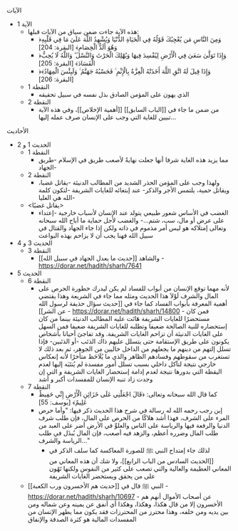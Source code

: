 الآيات
- الآية 1
	- هذه الآية جاءت ضمن سياق من الآيات قبلها:
		- ﴿وَمِنَ النَّاسِ مَن يُعْجِبُكَ قَوْلُهُ فِي الْحَيَاةِ الدُّنْيَا وَيُشْهِدُ اللَّهَ عَلَىٰ مَا فِي قَلْبِهِ وَهُوَ أَلَدُّ الْخِصَامِ﴾ [البقرة: 204]
		- ﴿وَإِذَا تَوَلَّىٰ سَعَىٰ فِي الْأَرْضِ لِيُفْسِدَ فِيهَا وَيُهْلِكَ الْحَرْثَ وَالنَّسْلَ ۗ وَاللَّهُ لَا يُحِبُّ الْفَسَادَ﴾ [البقرة: 205]
		- ﴿وَإِذَا قِيلَ لَهُ اتَّقِ اللَّهَ أَخَذَتْهُ الْعِزَّةُ بِالْإِثْمِ ۚ فَحَسْبُهُ جَهَنَّمُ ۚ وَلَبِئْسَ الْمِهَادُ﴾ [البقرة: 206]
	- النقطة 1
		- الذي يهون على المؤمن الصادق بذل نفسه في سبيل تحقيقه
	- النقطة 2
		- من ضمن ما جاء في [[الباب السابق]] [[أهمية الإخلاص]]، وفي هذه الآية تبيين للغاية التي وجب على الإنسان صرف عمله إليها…

الأحاديث
- الحديث 1 و 2
	- النقطة 1
		- مما يزيد هذه الغاية شرفا أنها جعلت نهايةً لأصعب طريق في الإسلام -طريق الجهاد-
	- النقطة 2
		- ولهذا وجب على المؤمن الحذر الشديد من المطالب الدنيئة -يقاتل غضبا، ويقاتل حمية، يلتمس الأجر والذكر- عند إبتغائه للغايات الشريفة -لتكون كلمة الله هي العليا-
	- <يقاتل غضبًا>
		- الغضب في الأساس شعور طبيعي يتولد عند الإنسان لأسباب خارجية -إعتداء على عرض أو مال، سب، شتم…- والغضب لأجل حماية ما أباح الله سبحانه وتعالى إمتلاكه هو ليس أمر مذموم في ذاته ولكن إذا جاء الجهاد والقتال في سبيل الله فهنا يجب أن لا يزاحم بهذه البواعث
- الحديث 3 و 4
	- النقطة 3
		- والشاهد [[حديث ما يعدل الجهاد في سبيل الله]] - https://dorar.net/hadith/sharh/7641
- الحديث 5
	- النقطة 6
		- لأنه مهما توقع الإنسان من أبواب للفساد لم يكن ليدرك خطورة الحرص على المال والشرف لَوْﻻَ هذا الحديث ومثله مما جاء في الشريعة وهذا يقتضي أهمية المعرفة بأبواب الفساد كما جاء في [[حديث سؤال حذيفة لرسول الله عن الشر]] - https://dorar.net/hadith/sharh/14800 - فمن كان مستحضرًا للغايات الشريفة هَانَت عليه المطالب الدنيئة بينما من كان إستحضاره للنية الصالحة ضعيفا وتطلبه للغايات الشريفة ضعيفا فمن السهل على الغايات الدنيئة أن تزاحم الغايات الشريفة. وقد تفاجئ أحيانا بأشخاص يكونون على طريق الإستقامة حتى يتسلل عليهم ذاك الذئب -أو الذئبين- فإذا تسلل إلتهم من دينهم ما يجعلهم من الداخل خاليين من الجوهر، ثم بعد ذلك لا تستغرب من سقوطهم وفسادهم الظاهر والذي ما يُلَاحَظ متأخرًا لأنه إنعكاس خارجي نتيجة لتآكل داخلي بسبب تسلل أمور مفسدة لم يُنتَبَه إليها لعدم اليقظة التي بدورها نتيجة لعدم إدامة إستحضار الغايات الشريفة و التي إن وجدت زاد تنبه الإنسان للمفسدات أكبر و أشد
	- النقطة 7
		- كما قال الله سبحانه وتعالى: ﴿قَالَ اجْعَلْنِي عَلَى خَزَائِنِ الْأَرْضِ إِنِّي حَفِيظٌ عَلِيمٌ﴾ [يوسف: 55]
		- إبن رجب رحمه الله له رسالة في شرح هذا الحديث ذكر فيها: "وأما حرص المرء على الشرف، فهذا أشد هلاكًا من الحرص على المال، فإن طلب شرف الدنيا والرفعة فيها والرياسة على الناس والعلوِّ في الأرض أضر على العبد من طلب المال وضرره أعظم، والزهد فيه أصعب، فإن المال يُبذَل في طلب الرياسة والشرف…"
			- لذلك جاء إمتداح النبي ﷺ للصورة المعاكسة كما سلف الذكر في [[الحديث السادس من الباب الرابع]]، ولا شك أن هذه المعاني من المعاني العظيمة والعالية والتي تصعب على كثير من النفوس ولكنها تَهُون على من يحقق ويستحضر الغايات الشريفة
	- النبي ﷺ قال في [[حديث هم الأخسرون ورب الكعبة]] - https://dorar.net/hadith/sharh/10697 - عن أصحاب الأموال أنهم هم الأخسرون إلا من قال هكذا، وهكذا، وهكذا أي أنفق عن يمينه وعن شماله ومن بين يديه ومن خلفه، وهذا محترز من المحترزات فقد يكون مما يطهر الإنسان من المفسدات المالية هو كثرة الصدقة والإنفاق